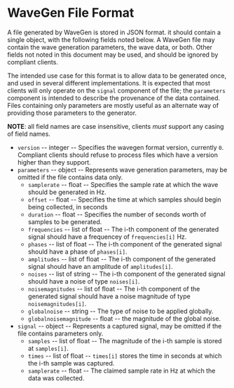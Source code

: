 # WaveGen File Format

A file generated by WaveGen is stored in JSON format. it should contain a
single object, with the following fields noted below. A WaveGen file may
contain the wave generation parameters, the wave data, or both. Other fields
not noted in this document may be used, and should be ignored by compliant
clients.

The intended use case for this format is to allow data to be generated once,
and used in several different implementations. It is expected that most clients
will only operate on the `signal` component of the file; the `parameters`
component is intended to describe the provenance of the data contained. Files
containing only parameters are mostly useful as an alternate way of providing
those parameters to the generator.

**NOTE**: all field names are case insensitive, clients *must* support any
casing of field names.

* `version` -- integer -- Specifies the wavegen format version, currently `0`.
  Compliant clients should refuse to process files which have a version higher
  than they support.
* `parameters` -- object -- Represents wave generation parameters, may be
  omitted if the file contains data only.
	* `samplerate` -- float -- Specifies the sample rate at which the wave
	  should be generated in Hz.
	* `offset` -- float -- Specifies the time at which samples should begin
	  being collected, in seconds
	* `duration` -- float -- Specifies the number of seconds worth of
	  samples to be generated.
	* `frequencies` -- list of float -- The i-th component of the generated
	  signal should have a frequencey of `frequencies[i]` Hz.
	* `phases` -- list of float -- The i-th component of the generated
	  signal should have a phase of `phases[i]`.
	* `amplitudes` -- list of float -- The i-th component of the generated
	  signal should have an amplitude of `amplitudes[i]`.
	* `noises` -- list of string -- The i-th component of the generated
	  signal should have a noise of type `noises[i]`.
	* `noisemagnitudes` -- list of float -- The i-th component of the
	  generated signal should have a noise magnitude of type
	  `noisemagnitudes[i]`.
	* `globalnoise` -- string -- The type of noise to be applied globally.
	* `globalnoisemagnitude` -- float -- the magnitude of the global
	  noise.
* `signal` -- object -- Represents a captured signal, may be omitted if the
  file contains parameters only.
	* `samples` -- list of float -- The magnitude of the i-th sample is
	  stored at `samples[i]`.
	* `times` -- list of float -- `times[i]` stores the time in seconds
	  at which the i-th sample was captured.
	* `samplerate` -- float -- The claimed sample rate in Hz at which the
	  data was collected.

